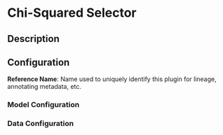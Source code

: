 
# Chi-Squared Selector

## Description

## Configuration
**Reference Name**: Name used to uniquely identify this plugin for lineage, annotating metadata, etc.

### Model Configuration

### Data Configuration
